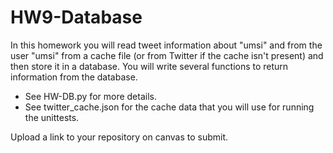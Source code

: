 # HW9-Database
In this homework you will read tweet information about "umsi" and from the user "umsi" from a cache file (or from Twitter if the cache isn't present) and then store it in a database. You will write several functions to return information from the database. 

- See HW-DB.py for more details.
- See twitter_cache.json for the cache data that you will use for running the unittests.

Upload a link to your repository on canvas to submit.  
